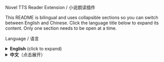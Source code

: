 Novel TTS Reader Extension / 小说朗读插件

This README is bilingual and uses collapsible sections so you can switch between English and Chinese. Click the language title below to expand its content. Only one section needs to be open at a time.

Language / 语言
<details> <summary><strong>English</strong> (click to expand)</summary>
Introduction

Novel TTS Reader is a Chrome extension that reads novels or articles aloud directly from any web page using Volcano Engine’s Speech Synthesis v3 API
. It sends requests to the API from your browser without any proxy, decodes the streaming JSON response and plays the resulting audio.

Features

Read any page – Select text or use the full page content and listen as it’s read aloud.

Direct API calls – Compatible with Volcano Engine’s unidirectional streaming endpoint
npmjs.com
; no server needed.

Multiple voices and formats – Choose a speaker, audio format (mp3, pcm, aac) and sample rate.

Automatic chunking – Long passages are split into manageable segments and synthesized sequentially.

Customizable options – Configure your API key, resource ID, voice and other parameters via a dedicated options page.

Installation

Download or clone this repository.

Open chrome://extensions in Chrome and enable Developer mode.

Click Load unpacked and select the novel_reader_extension folder.

Click the extension icon and select Configure API & Voice to open the options page.

Configuration

On the options page you need to enter your personal API credentials and preferences:

API Key (x-api-key) – Provided by Volcano Engine.

Resource ID – For example volc.service_type.10029.

Speaker (Voice) – e.g. zh_male_beijingxiaoye_emo_v2_mars_bigtts.

Additions – Optional JSON string for advanced features.

Audio format – mp3, pcm or aac.

Sample rate – 8000–48000 Hz (24 kHz recommended).

Maximum characters per API call – Text is split into segments at this length.

Click Save after entering your settings; they will be stored locally.

Usage

Navigate to a web page with text.

Select the text you want to listen to, or leave nothing selected to read the whole page.

Click the extension icon and then Start Reading. The popup shows progress and plays each synthesized segment in order. Press Stop to cancel.

How it works

When you start reading, the extension extracts text from the page, divides it into segments and, for each segment, sends an HTTP POST request to https://openspeech.bytedance.com/api/v3/tts/unidirectional with your credentials and chosen parameters. The API returns a JSON stream where each line contains a Base64‑encoded audio chunk. The extension decodes and concatenates these chunks into an ArrayBuffer, converts it to a Blob and feeds it to an <audio> element for playback.

Troubleshooting

No audio – Ensure the API key, resource ID and speaker are correct and the text length is within the limit.

Cannot extract text – The extension cannot run on certain Chrome pages (e.g. chrome:// URLs). Try a regular website.

Network errors – Temporary network problems or incorrect credentials can cause requests to fail. Test your setup with a manual curl call (see the API docs
npmjs.com
).

License

This project is released under the MIT License.

</details> <details> <summary><strong>中文</strong>（点击展开）</summary>
简介

小说朗读插件 是一个 Chrome 浏览器扩展，通过调用火山引擎语音合成 v3 API
直接将网页上的小说或文章内容朗读出来。扩展在浏览器中直接向接口发送请求，无需任何代理服务器，并解码流式返回的 JSON 音频数据进行播放。

功能特性

朗读任意网页 —— 可以朗读用户选择的文本，也可以朗读整个页面的可见文本。

直接调用 API —— 兼容火山引擎单向流接口
npmjs.com
；所有请求都在本地发起，无需中转服务。

多种音色和格式 —— 在选项页中选择发声人、音频格式（mp3、pcm、aac）和采样率。

自动分段合成 —— 长文本按设置长度自动分段，逐段合成并连续播放。

可配置参数 —— 在专用的设置页面中填写 API Key、资源 ID、发声人及其他参数，满足个性化需求。

安装步骤

下载或克隆此仓库。

在 Chrome 地址栏打开 chrome://extensions，开启 开发者模式。

点击 加载已解压的扩展程序，选择 novel_reader_extension 目录。

点击扩展图标，进入 配置 API 与声音 页面填写相关设置。

配置说明

在设置页面需要输入以下信息：

API Key (x-api-key) —— 从火山引擎控制台获取。

资源 ID —— 例如 volc.service_type.10029。

发声人 —— 例如 zh_male_beijingxiaoye_emo_v2_mars_bigtts。

附加参数 —— 可选 JSON 字符串，用于开启/关闭特性。

音频格式 —— mp3、pcm 或 aac。

采样率 —— 支持 8000–48000 Hz，推荐 24 kHz。

单次请求字符上限 —— 文本会按该长度分段请求。

点击 保存 后配置会保存在本地。

使用方法

打开包含文本的网页。

选中想要朗读的文字，如果未选中则朗读整页文字。

点击扩展图标，然后点击 开始朗读。弹窗会显示进度并自动播放每段合成的音频，点击 停止 可以停止播放。

工作原理

当开始朗读时，扩展从页面提取文本并根据设置的最大长度分段。对于每段文本，扩展向 https://openspeech.bytedance.com/api/v3/tts/unidirectional 发送 POST 请求，携带 API Key、资源 ID、发声人和音频参数。接口返回的响应是流式 JSON，其中每行包含一个 Base64 编码的音频片段。扩展将这些片段解码并拼接成完整的音频缓冲区，再转换为 Blob 对象交给 <audio> 元素播放。

常见问题

没有声音 —— 请确认 API Key、资源 ID、发声人配置正确，且文本长度未超过限制。

无法提取文本 —— 扩展不能在某些内置页面（如 chrome://）运行，请在普通网站上使用。

网络错误 —— 临时网络问题或凭证错误会导致请求失败，可用 API 文档中的 curl 示例验证
npmjs.com
。

许可协议

本项目采用 MIT 许可协议发布。

</details>